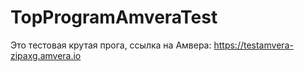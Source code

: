 # TopProgramAmveraTest
Это тестовая крутая прога, ссылка на Амвера: https://testamvera-zipaxg.amvera.io
